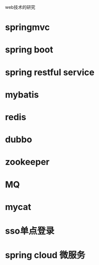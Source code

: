 web技术的研究

# springmvc

# spring boot

# spring restful service

# mybatis

# redis

# dubbo

# zookeeper

# MQ

# mycat

# sso单点登录

# spring cloud 微服务